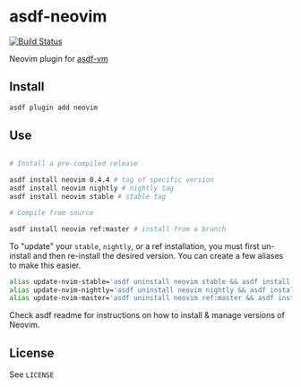 # asdf-neovim

[![Build Status](https://travis-ci.org/richin13/asdf-neovim.svg?branch=master)](https://travis-ci.org/richin13/asdf-neovim)

Neovim plugin for [asdf-vm](https://github.com/asdf-vm/asdf)


## Install

```bash
asdf plugin add neovim
```

## Use

```bash

# Install a pre-compiled release

asdf install neovim 0.4.4 # tag of specific version
asdf install neovim nightly # nightly tag
asdf install neovim stable # stable tag

# Compile from source

asdf install neovim ref:master # install from a branch
```

To "update" your `stable`, `nightly`, or a ref installation, you must first un-install and then re-install the desired version. You can create a few aliases to make this easier.

```bash
alias update-nvim-stable='asdf uninstall neovim stable && asdf install neovim stable'
alias update-nvim-nightly='asdf uninstall neovim nightly && asdf install neovim nightly'
alias update-nvim-master='asdf uninstall neovim ref:master && asdf install neovim ref:master'
```

Check asdf readme for instructions on how to install & manage versions of Neovim.

## License

See `LICENSE`
